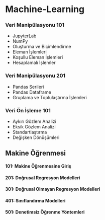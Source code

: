 # Machine-Learning

### Veri Manipülasyonu 101
* JupyterLab
* NumPy
* Oluşturma ve Biçimlendirme
* Eleman İşlemleri
* Koşullu Eleman İşlemleri
* Hesaplamalı İşlemler

### Veri Manipülasyonu 201
* Pandas Serileri
* Pandas Dataframe
* Gruplama ve Toplulaştırma İşlemleri

### Veri Ön İşleme 101
* Aykırı Gözlem Analizi 
* Eksik Gözlem Analizi 
* Standartlaştırma 
* Değişken Dönüşümleri

## Makine Öğrenmesi
#### 101: Makine Öğrenmesine Giriş

#### 201: Doğrusal Regresyon Modelleri

#### 301: Doğrusal Olmayan Regresyon Modelleri

#### 401: Sınıflandırma Modelleri

#### 501: Denetimsiz Öğrenme Yöntemleri
